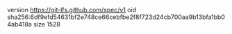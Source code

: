 version https://git-lfs.github.com/spec/v1
oid sha256:6df9efd54631bf2e748ce66cebfbe2f8f723d24cb700aa9b13bfa1bb04ab418a
size 1528
